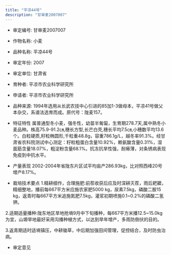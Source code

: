 ```yaml
---
title: "平凉44号"
description: "甘审麦2007007"
---
```

* 审定编号:  甘审麦2007007

*  作物名称:  小麦

*  品种名称:  平凉44号

*  审定年份:  2007

*  审定单位:  甘肃省

* 育种者:  平凉市农业科学研究所

*  申请者:  平凉市农业科学研究所

*  品种来源:  1994年选用从长武农技中心引进的85加1-3做母本，平凉41号做父本杂交，系谱法选育而成。原代号：陇麦157。

*  特征特性
属普通型冬小麦，强冬性，幼苗半匍匐，生育期278.7天,属中熟冬小麦品种。株高75.9-91.2㎝,穗长方型,长芒白壳,穗长平均7.5㎝,小穗数平均13.6个。白粒硬质,籽粒椭圆形,千粒重48.8g，容重786.1g/L，越冬率91.3%。经甘肃省农科院测试中心测定：籽粒粗蛋白含量10.92%，赖氨酸含量0.31%，湿面筋含量18.07%，粗淀粉含量68.1%。抗冻抗旱性强，耐瘠薄，对条锈病表现免疫到中抗水平。

*  产量表现
2002-2004年省陇东片区试平均亩产286.93kg，比对照西峰20号增产8.17%。

*  栽培技术要点
1.精耕细作，合理施肥:前茬收获后应及时深耕灭茬，雨后耙耱，精细整地，播前每667平方米应施农家肥5000 kg，尿素7.5kg，磷酸二胺15 kg，返青时每667平方米追施氮肥7.5kg，灌浆初期喷施0.1~0.2%的磷酸二氢钾。

2.适期适量播种:陇东地区旱地抢墒9月中下旬播种，每667平方米播12.5~15.0kg为宜，山塬旱地最好采用沟播种植方式，以达到旱年增产，多雨防倒伏的目的。

3.返青期适时适墒镇压，中耕锄草，中后期加强田间管理，促控结合，及时防虫治病。

*  审定意见

